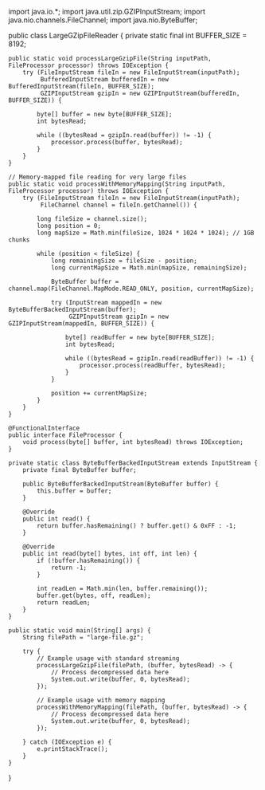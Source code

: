 import java.io.*;
import java.util.zip.GZIPInputStream;
import java.nio.channels.FileChannel;
import java.nio.ByteBuffer;

public class LargeGZipFileReader {
    private static final int BUFFER_SIZE = 8192;
    
    public static void processLargeGzipFile(String inputPath, FileProcessor processor) throws IOException {
        try (FileInputStream fileIn = new FileInputStream(inputPath);
             BufferedInputStream bufferedIn = new BufferedInputStream(fileIn, BUFFER_SIZE);
             GZIPInputStream gzipIn = new GZIPInputStream(bufferedIn, BUFFER_SIZE)) {
            
            byte[] buffer = new byte[BUFFER_SIZE];
            int bytesRead;
            
            while ((bytesRead = gzipIn.read(buffer)) != -1) {
                processor.process(buffer, bytesRead);
            }
        }
    }
    
    // Memory-mapped file reading for very large files
    public static void processWithMemoryMapping(String inputPath, FileProcessor processor) throws IOException {
        try (FileInputStream fileIn = new FileInputStream(inputPath);
             FileChannel channel = fileIn.getChannel()) {
            
            long fileSize = channel.size();
            long position = 0;
            long mapSize = Math.min(fileSize, 1024 * 1024 * 1024); // 1GB chunks
            
            while (position < fileSize) {
                long remainingSize = fileSize - position;
                long currentMapSize = Math.min(mapSize, remainingSize);
                
                ByteBuffer buffer = channel.map(FileChannel.MapMode.READ_ONLY, position, currentMapSize);
                
                try (InputStream mappedIn = new ByteBufferBackedInputStream(buffer);
                     GZIPInputStream gzipIn = new GZIPInputStream(mappedIn, BUFFER_SIZE)) {
                    
                    byte[] readBuffer = new byte[BUFFER_SIZE];
                    int bytesRead;
                    
                    while ((bytesRead = gzipIn.read(readBuffer)) != -1) {
                        processor.process(readBuffer, bytesRead);
                    }
                }
                
                position += currentMapSize;
            }
        }
    }
    
    @FunctionalInterface
    public interface FileProcessor {
        void process(byte[] buffer, int bytesRead) throws IOException;
    }
    
    private static class ByteBufferBackedInputStream extends InputStream {
        private final ByteBuffer buffer;
        
        public ByteBufferBackedInputStream(ByteBuffer buffer) {
            this.buffer = buffer;
        }
        
        @Override
        public int read() {
            return buffer.hasRemaining() ? buffer.get() & 0xFF : -1;
        }
        
        @Override
        public int read(byte[] bytes, int off, int len) {
            if (!buffer.hasRemaining()) {
                return -1;
            }
            
            int readLen = Math.min(len, buffer.remaining());
            buffer.get(bytes, off, readLen);
            return readLen;
        }
    }
    
    public static void main(String[] args) {
        String filePath = "large-file.gz";
        
        try {
            // Example usage with standard streaming
            processLargeGzipFile(filePath, (buffer, bytesRead) -> {
                // Process decompressed data here
                System.out.write(buffer, 0, bytesRead);
            });
            
            // Example usage with memory mapping
            processWithMemoryMapping(filePath, (buffer, bytesRead) -> {
                // Process decompressed data here
                System.out.write(buffer, 0, bytesRead);
            });
            
        } catch (IOException e) {
            e.printStackTrace();
        }
    }
}
